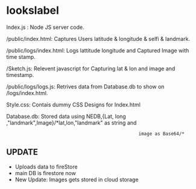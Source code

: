 # lookslabel

Index.js : Node JS server code.

/public/index.html: Captures Users latitude & longitude & selfi & landmark.

/public/logs/index.html: Logs lattitude longitude and Captured Image with time stamp.

/Sketch.js: Relevent javascript for Capturing lat & lon and image and timestamp.

/public/logs/logs.js: Retrives data from Database.db to show on /logs/index.html.

Style.css: Contais dummy CSS Designs for Index.html

Database.db: Stored data using NEDB,{Lat, long ,"landmark",Image}/\*lat,lon,"landmark" as string and

                                                     image as Base64/*

## UPDATE

- Uploads data to fireStore
- main DB is firestore now
- New Update: Images gets stored in cloud storage
